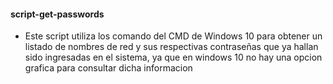 #### script-get-passwords

- Este script utiliza los comando del CMD de Windows 10 para obtener un listado de nombres de red y sus respectivas contraseñas 
  que ya hallan sido ingresadas en el sistema, ya que en windows 10 no hay una opcion grafica para consultar dicha informacion
